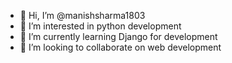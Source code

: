 - 👋 Hi, I’m @manishsharma1803
- 👀 I’m interested in python development 
- 🌱 I’m currently learning Django for development 
- 💞️ I’m looking to collaborate on web development 
<!---
manishsharma1803/manishsharma1803 is a ✨ special ✨ repository because its `README.md` (this file) appears on your GitHub profile.
You can click the Preview link to take a look at your changes.
--->
